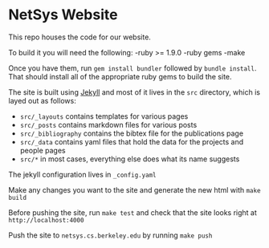 # NetSys Website

This repo houses the code for our website.

To build it you will need the following:
-ruby >= 1.9.0
-ruby gems
-make

Once you have them, run `gem install bundler` followed by `bundle install`.
That should install all of the appropriate ruby gems to build the site.

The site is built using [Jekyll](https://jekyllrb.com/)
and most of it lives in the `src` directory, which is layed out as follows:
- `src/_layouts` contains templates for various pages
- `src/_posts` contains markdown files for various posts
- `src/_bibliography` contains the bibtex file for the publications page
- `src/_data` contains yaml files that hold the data for the projects and people
  pages
- `src/*` in most cases, everything else does what its name suggests

The jekyll configuration lives in `_config.yaml` 

Make any changes you want to the site and generate the new html with `make
build`

Before pushing the site, run `make test` and check that the site looks right at
`http://localhost:4000`

Push the site to `netsys.cs.berkeley.edu` by running `make push`
